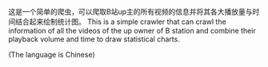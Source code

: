 这是一个简单的爬虫，可以爬取B站up主的所有视频的信息并将其各大播放量与时间结合起来绘制统计图。 
This is a simple crawler that can crawl the information of all the videos of the up owner of B station and combine their playback volume and time to draw statistical charts.

(The language is Chinese)
